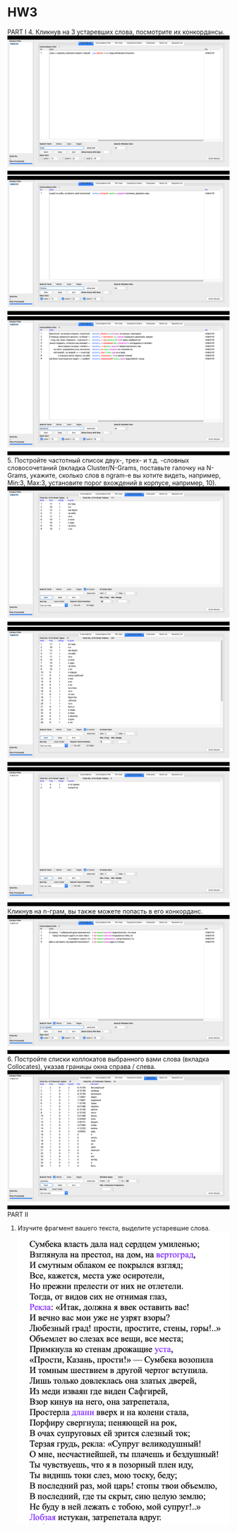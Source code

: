 # HW3
PART I
4. Кликнув на 3 устаревших слова, посмотрите их конкордансы.
![4.1.png](https://github.com/AnastasiiaChernova/HW3/blob/master/4.1.png)
![4.2.png](https://github.com/AnastasiiaChernova/HW3/blob/master/4.2.png)
![4.3.png](https://github.com/AnastasiiaChernova/HW3/blob/master/4.3.png)
5. Постройте частотный список двух-, трех- и т.д. -словных словосочетаний (вкладка Cluster/N-Grams, поставьте галочку на N-Grams, укажите, сколько слов в ngram-е вы хотите видеть, например, Min:3, Max:3, установите порог вхождений в корпусе, например, 10).
![5.1.png](https://github.com/AnastasiiaChernova/HW3/blob/master/5.1.png)
![5.2.png](https://github.com/AnastasiiaChernova/HW3/blob/master/5.2.png)
![5.3.png](https://github.com/AnastasiiaChernova/HW3/blob/master/5.3.png)
Кликнув на n-грам, вы также можете попасть в его конкорданс.
![5.4.png](https://github.com/AnastasiiaChernova/HW3/blob/master/5.4.png)
6. Постройте списки коллокатов выбранного вами слова (вкладка Collocates), указав границы окна справа / слева.
![6.png](https://github.com/AnastasiiaChernova/HW3/blob/master/6.png)
PART II
1. Изучите фрагмент вашего текста, выделите устаревшие слова.
![1.png](https://github.com/AnastasiiaChernova/HW3/blob/master/1.png)
